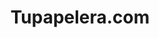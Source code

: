 ---
title: "Tupapelera.com"
url: /ciudad-autonoma-de-buenos-aires/tupapelera-com/
shop: material de oficina
---